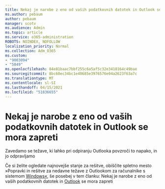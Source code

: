 ```yaml
---
title: Nekaj je narobe z eno od vaših podatkovnih datotek in Outlook se mora zapreti
ms.author: pebaum
author: pebaum
manager: scotv
ms.audience: Admin
ms.topic: article
ms.service: o365-administration
ROBOTS: NOINDEX, NOFOLLOW
localization_priority: Normal
ms.collection: Adm_O365
ms.custom:
- "9003094"
- "5849"
ms.openlocfilehash: 84e81baac7bbf255c6a5af5c32e3418164c49bae
ms.sourcegitcommit: 8bc60ec34bc1e40685e3976576e04a2623f63a7c
ms.translationtype: MT
ms.contentlocale: sl-SI
ms.lasthandoff: 04/15/2021
ms.locfileid: "51836655"
---
```

# <a name="something-is-wrong-with-one-of-your-data-files-and-outlook-needs-to-close"></a>Nekaj je narobe z eno od vaših podatkovnih datotek in Outlook se mora zapreti

Zavedamo se težave, ki lahko pri odpiranju Outlooka povzroči to napako, in jo odpravljamo

Če si želite ogledate najnovejše stanje za rešitve, obiščite spletno mesto »Popravki in rešitve za nedavne težave z Outlookom za računalnike s sistemom [Windows«](https://support.microsoft.com/office/ecf61305-f84f-4e13-bb73-95a214ac1230), še posebej v tem članku: Nekaj je narobe z eno od vaših podatkovnih datotek in [Outlook](https://support.microsoft.com/office/a3b59934-2446-4f2a-bd25-58f88188b9b2) se mora zapreti
